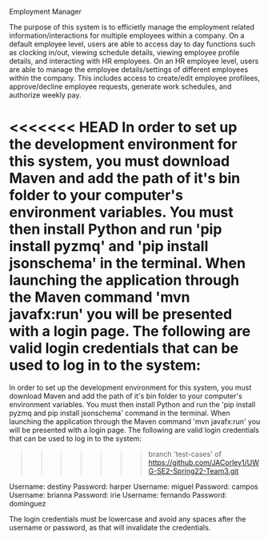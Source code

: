 Employment Manager 

The purpose of this system is to efficietly manage the employment related information/interactions for multiple employees within a company. On a default employee level, users are able to access day to day functions such as clocking in/out, viewing schedule details, viewing employee profile details, and interacting with HR employees. On an HR employee level, users are able to manage the employee details/settings of different employees within the company. This includes access to create/edit employee profilees, approve/decline employee requests, generate work schedules, and authorize weekly pay.

<<<<<<< HEAD
In order to set up the development environment for this system, you must download Maven and add the path of it's bin folder to your computer's environment variables. You must then install Python and run 'pip install pyzmq' and 'pip install jsonschema' in the terminal. When launching the application through the Maven command 'mvn javafx:run' you will be presented with a login page. The following are valid login credentials that can be used to log in to the system:
=======
In order to set up the development environment for this system, you must download Maven and add the path of it's bin folder to your computer's environment variables. You must then install Python and run the 'pip install pyzmq and pip install jsonschema' command in the terminal. When launching the application through the Maven command 'mvn javafx:run' you will be presented with a login page. The following are valid login credentials that can be used to log in to the system:
>>>>>>> branch 'test-cases' of https://github.com/JACorley1/UWG-SE2-Spring22-Team3.git

Username: destiny   Password: harper
Username: miguel   Password: campos
Username: brianna   Password: irie
Username: fernando   Password: dominguez

The login credentials must be lowercase and avoid any spaces after the username or password, as that will invalidate the credentials. 
